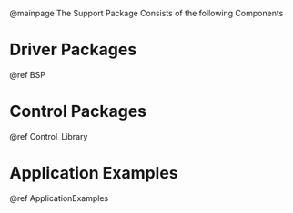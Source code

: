 @mainpage
The Support Package Consists of the following Components
# Driver Packages 
@ref BSP
# Control Packages 
@ref Control_Library
# Application Examples
@ref ApplicationExamples